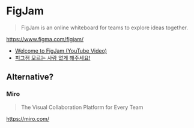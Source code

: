 # FigJam

> FigJam is an online whiteboard for teams to explore ideas together.

<https://www.figma.com/figjam/>

- [Welcome to FigJam (YouTube Video)](https://j.mp/3usfG2Q)
- [피그잼 모르는 사람 없게 해주세요!](https://j.mp/3zXnfzP)

## Alternative?

### Miro

> The Visual Collaboration Platform for Every Team

<https://miro.com/>
